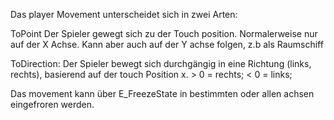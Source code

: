 Das player Movement unterscheidet sich in zwei Arten:

ToPoint
Der Spieler gewegt sich zu der Touch position. Normalerweise nur auf der X Achse. Kann aber auch auf der Y achse folgen, z.b als Raumschiff

ToDirection:
Der Spieler bewegt sich durchgängig in eine Richtung (links, rechts), basierend auf der touch Position x. > 0 = rechts; < 0 = links;

Das movement kann über E_FreezeState in bestimmten oder allen achsen eingefroren werden.
